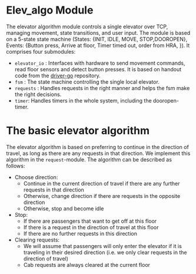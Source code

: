 
Elev_algo Module
================
The elevator algorithm module controls a single elevator over TCP, managing movement, state transitions, and user input. The module is based on a 5-state state machine (States: {INIT, IDLE, MOVE, STOP,DOOROPEN}, Events: {Button press, Arrive at floor, Timer timed out, order from HRA, }). It comprises four submodules:
  - `elevator_io` : Interfaces with hardware to send movement commands, read floor sensors and detect button presses. It is based on handout code from the [driver-go](https://github.com/TTK4145/driver-go.git) repository.
  - `fsm` : The state machine controlling the single local elevator. 
  - `requests`  : Handles requests in the right manner and helps the fsm make the right decisions.
  - `timer`: Handles timers in the whole system, including the dooropen-timer.


The basic elevator algorithm
============================

The elevator algorithm is based on preferring to continue in the direction of travel, as long as there are any requests in that direction. We implement this algorithm in the `request`-module. The algorithm can be described as follows:
 - Choose direction:
   - Continue in the current direction of travel if there are any further requests in that direction
   - Otherwise, change direction if there are requests in the opposite direction
   - Otherwise, stop and become idle
 - Stop:
   - If there are passengers that want to get off at this floor
   - If there is a request in the direction of travel at this floor 
   - If there are no further requests in this direction
 - Clearing requests:  
   - We will assume that passengers will only enter the elevator if it is traveling in their desired direction (i.e. we only clear requests in the direction of travel) 
   - Cab requests are always cleared at the current floor






